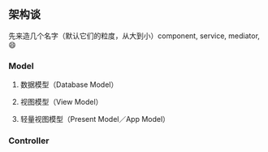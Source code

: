 ## 架构谈

先来造几个名字（默认它们的粒度，从大到小）component, service, mediator, 😄

### Model

1. 数据模型（Database Model）

2. 视图模型（View Model）

3. 轻量视图模型（Present Model／App Model）

### Controller

###
